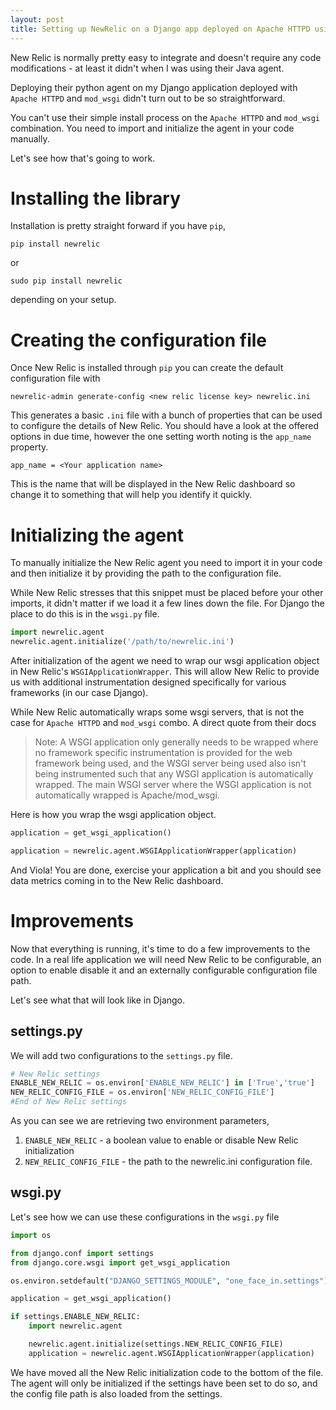 ```yaml
---
layout: post
title: Setting up NewRelic on a Django app deployed on Apache HTTPD using mod_wsgi
---
```


New Relic is normally pretty easy to integrate and doesn't require any code modifications - at least it didn't when I
was using their Java agent.

Deploying their python agent on my Django application deployed with `Apache HTTPD` and `mod_wsgi` didn't turn out to be
so straightforward.

You can't use their simple install process on the `Apache HTTPD` and `mod_wsgi` combination. You need to import and
initialize the agent in your code manually.

Let's see how that's going to work.

# Installing the library

Installation is pretty straight forward if you have `pip`,

```shell
pip install newrelic
```

or

```shell
sudo pip install newrelic
```

depending on your setup.

# Creating the configuration file

Once New Relic is installed through `pip` you can create the default configuration file with

```shell
newrelic-admin generate-config <new relic license key> newrelic.ini
```

This generates a basic `.ini` file with a bunch of properties that can be used to configure the details of New Relic.
You should have a look at the offered options in due time, however the one setting worth noting is the `app_name`
property.

```
app_name = <Your application name>
```

This is the name that will be displayed in the New Relic dashboard so change it to something that will help you identify
it quickly.

# Initializing the agent

To manually initialize the New Relic agent you need to import it in your code and then initialize it by providing the
path to the configuration file.

While New Relic stresses that this snippet must be placed before your other imports, it didn't matter if we load it a
 few lines down the file. For Django the place to do this is in the `wsgi.py` file.

```python
import newrelic.agent
newrelic.agent.initialize('/path/to/newrelic.ini')
```

After initialization of the agent we need to wrap our wsgi application object in New Relic's `WSGIApplicationWrapper`.
This will allow New Relic to provide us with additional instrumentation designed specifically for various frameworks (in
our case Django).

While New Relic automatically wraps some wsgi servers, that is not the case for `Apache HTTPD` and `mod_wsgi` combo.
A direct quote from their docs

> Note: A WSGI application only generally needs to be wrapped where no framework specific instrumentation is provided
> for the web framework being used, and the WSGI server being used also isn't being instrumented such that any
> WSGI application is automatically wrapped. The main WSGI server where the WSGI application is not automatically
> wrapped is Apache/mod_wsgi.

Here is how you wrap the wsgi application object.

```python
application = get_wsgi_application()

application = newrelic.agent.WSGIApplicationWrapper(application)
```

And Viola! You are done, exercise your application a bit and you should see data metrics coming in to the New Relic
dashboard.

# Improvements

Now that everything is running, it's time to do a few improvements to the code. In a real life application we will need
New Relic to be configurable, an option to enable disable it and an externally configurable configuration file path.

Let's see what that will look like in Django.

## settings.py

We will add two configurations to the `settings.py` file.

```python
# New Relic settings
ENABLE_NEW_RELIC = os.environ['ENABLE_NEW_RELIC'] in ['True','true']
NEW_RELIC_CONFIG_FILE = os.environ['NEW_RELIC_CONFIG_FILE']
#End of New Relic settings
```

As you can see we are retrieving two environment parameters,
1. `ENABLE_NEW_RELIC` - a boolean value to enable or disable New Relic initialization
2. `NEW_RELIC_CONFIG_FILE` - the path to the newrelic.ini configuration file.

## wsgi.py

Let's see how we can use these configurations in the `wsgi.py` file

```python
import os

from django.conf import settings
from django.core.wsgi import get_wsgi_application

os.environ.setdefault("DJANGO_SETTINGS_MODULE", "one_face_in.settings")

application = get_wsgi_application()

if settings.ENABLE_NEW_RELIC:
    import newrelic.agent

    newrelic.agent.initialize(settings.NEW_RELIC_CONFIG_FILE)
    application = newrelic.agent.WSGIApplicationWrapper(application)
```

We have moved all the New Relic initialization code to the bottom of the file. The agent will only be initialized if
the settings have been set to do so, and the config file path is also loaded from the settings.

